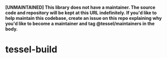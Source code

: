 **[UNMAINTAINED] This library does not have a maintainer. The source code and repository will be kept at this URL indefinitely. If you'd like to help maintain this codebase, create an issue on this repo explaining why you'd like to become a maintainer and tag @tessel/maintainers in the body.**

tessel-build
============
